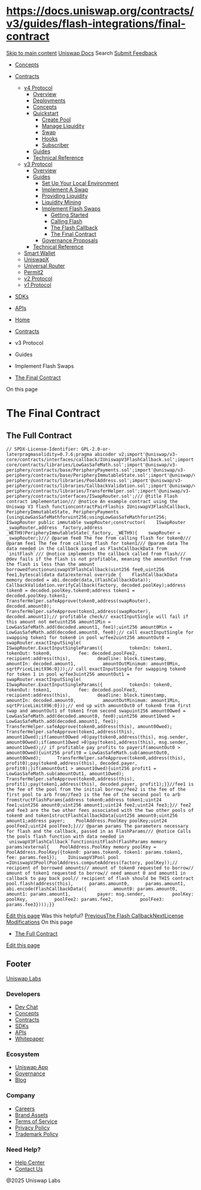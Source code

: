 # https://docs.uniswap.org/contracts/v3/guides/flash-integrations/final-contract

[Skip to main content](https://docs.uniswap.org/contracts/v3/guides/flash-integrations/final-contract#__docusaurus_skipToContent_fallback)
[Uniswap Docs](https://docs.uniswap.org/)
Search
[Submit Feedback](https://docs.google.com/forms/d/e/1FAIpQLSdjSkZam8KiatL9XACRVxCHjDJjaPGbls77PCXDKFn4JwykXg/viewform)
  * [Concepts](https://docs.uniswap.org/concepts/overview)
  * [Contracts](https://docs.uniswap.org/contracts/v4/overview)
    * [v4 Protocol](https://docs.uniswap.org/contracts/v4/overview)
      * [Overview](https://docs.uniswap.org/contracts/v4/overview)
      * [Deployments](https://docs.uniswap.org/contracts/v4/deployments)
      * [Concepts](https://docs.uniswap.org/contracts/v4/concepts/v4-vs-v3)
      * [Quickstart](https://docs.uniswap.org/contracts/v4/quickstart/create-pool)
        * [Create Pool](https://docs.uniswap.org/contracts/v4/quickstart/create-pool)
        * [Manage Liquidity](https://docs.uniswap.org/contracts/v4/quickstart/manage-liquidity/setup-liquidity)
        * [Swap](https://docs.uniswap.org/contracts/v4/quickstart/swap)
        * [Hooks](https://docs.uniswap.org/contracts/v4/quickstart/hooks/setup)
        * [Subscriber](https://docs.uniswap.org/contracts/v4/quickstart/subscriber)
      * [Guides](https://docs.uniswap.org/contracts/v4/guides/hooks/your-first-hook)
      * [Technical Reference](https://docs.uniswap.org/contracts/v4/reference/errors/)
    * [v3 Protocol](https://docs.uniswap.org/contracts/v3/overview)
      * [Overview](https://docs.uniswap.org/contracts/v3/overview)
      * [Guides](https://docs.uniswap.org/contracts/v3/guides/local-environment)
        * [Set Up Your Local Environment](https://docs.uniswap.org/contracts/v3/guides/local-environment)
        * [Implement A Swap](https://docs.uniswap.org/contracts/v3/guides/swaps/single-swaps)
        * [Providing Liquidity](https://docs.uniswap.org/contracts/v3/guides/providing-liquidity/setting-up)
        * [Liquidity Mining](https://docs.uniswap.org/contracts/v3/guides/liquidity-mining/overview)
        * [Implement Flash Swaps](https://docs.uniswap.org/contracts/v3/guides/flash-integrations/inheritance-constructors)
          * [Getting Started](https://docs.uniswap.org/contracts/v3/guides/flash-integrations/inheritance-constructors)
          * [Calling Flash](https://docs.uniswap.org/contracts/v3/guides/flash-integrations/calling-flash)
          * [The Flash Callback](https://docs.uniswap.org/contracts/v3/guides/flash-integrations/flash-callback)
          * [The Final Contract](https://docs.uniswap.org/contracts/v3/guides/flash-integrations/final-contract)
        * [Governance Proposals](https://docs.uniswap.org/contracts/v3/guides/governance/liscense-modifications)
      * [Technical Reference](https://docs.uniswap.org/contracts/v3/reference/overview)
    * [Smart Wallet](https://docs.uniswap.org/contracts/smart-wallet/overview)
    * [UniswapX](https://docs.uniswap.org/contracts/uniswapx/overview)
    * [Universal Router](https://docs.uniswap.org/contracts/universal-router/overview)
    * [Permit2](https://docs.uniswap.org/contracts/permit2/overview)
    * [v2 Protocol](https://docs.uniswap.org/contracts/v2/overview)
    * [v1 Protocol](https://docs.uniswap.org/contracts/v1/overview)
  * [SDKs](https://docs.uniswap.org/sdk/v4/overview)
  * [APIs](https://docs.uniswap.org/api/subgraph/overview)


  * [Home](https://docs.uniswap.org/)
  * [Contracts](https://docs.uniswap.org/contracts/v4/overview)
  * v3 Protocol
  * Guides
  * Implement Flash Swaps
  * [The Final Contract](https://docs.uniswap.org/contracts/v3/guides/flash-integrations/final-contract)


On this page
# The Final Contract
## The Full Contract[​](https://docs.uniswap.org/contracts/v3/guides/flash-integrations/final-contract#the-full-contract "Direct link to The Full Contract")
```
// SPDX-License-Identifier: GPL-2.0-or-laterpragmasolidity=0.7.6;pragma abicoder v2;import'@uniswap/v3-core/contracts/interfaces/callback/IUniswapV3FlashCallback.sol';import'@uniswap/v3-core/contracts/libraries/LowGasSafeMath.sol';import'@uniswap/v3-periphery/contracts/base/PeripheryPayments.sol';import'@uniswap/v3-periphery/contracts/base/PeripheryImmutableState.sol';import'@uniswap/v3-periphery/contracts/libraries/PoolAddress.sol';import'@uniswap/v3-periphery/contracts/libraries/CallbackValidation.sol';import'@uniswap/v3-periphery/contracts/libraries/TransferHelper.sol';import'@uniswap/v3-periphery/contracts/interfaces/ISwapRouter.sol';/// @title Flash contract implementation/// @notice An example contract using the Uniswap V3 flash functioncontractPairFlashis IUniswapV3FlashCallback, PeripheryImmutableState, PeripheryPayments {usingLowGasSafeMathforuint256;usingLowGasSafeMathforint256;  ISwapRouter public immutable swapRouter;constructor(    ISwapRouter _swapRouter,address _factory,address _WETH9)PeripheryImmutableState(_factory, _WETH9){    swapRouter = _swapRouter;}/// @param fee0 The fee from calling flash for token0/// @param fee1 The fee from calling flash for token1/// @param data The data needed in the callback passed as FlashCallbackData from `initFlash`/// @notice implements the callback called from flash/// @dev fails if the flash is not profitable, meaning the amountOut from the flash is less than the amount borrowedfunctionuniswapV3FlashCallback(uint256 fee0,uint256 fee1,bytescalldata data)external override {    FlashCallbackData memory decoded = abi.decode(data,(FlashCallbackData));    CallbackValidation.verifyCallback(factory, decoded.poolKey);address token0 = decoded.poolKey.token0;address token1 = decoded.poolKey.token1;    TransferHelper.safeApprove(token0,address(swapRouter), decoded.amount0);    TransferHelper.safeApprove(token1,address(swapRouter), decoded.amount1);// profitable check// exactInputSingle will fail if this amount not metuint256 amount1Min = LowGasSafeMath.add(decoded.amount1, fee1);uint256 amount0Min = LowGasSafeMath.add(decoded.amount0, fee0);// call exactInputSingle for swapping token1 for token0 in pool w/fee2uint256 amountOut0 =      swapRouter.exactInputSingle(        ISwapRouter.ExactInputSingleParams({          tokenIn: token1,          tokenOut: token0,          fee: decoded.poolFee2,          recipient:address(this),          deadline: block.timestamp,          amountIn: decoded.amount1,          amountOutMinimum: amount0Min,          sqrtPriceLimitX96:0}));// call exactInputSingle for swapping token0 for token 1 in pool w/fee3uint256 amountOut1 =      swapRouter.exactInputSingle(        ISwapRouter.ExactInputSingleParams({          tokenIn: token0,          tokenOut: token1,          fee: decoded.poolFee3,          recipient:address(this),          deadline: block.timestamp,          amountIn: decoded.amount0,          amountOutMinimum: amount1Min,          sqrtPriceLimitX96:0}));// end up with amountOut0 of token0 from first swap and amountOut1 of token1 from second swapuint256 amount0Owed = LowGasSafeMath.add(decoded.amount0, fee0);uint256 amount1Owed = LowGasSafeMath.add(decoded.amount1, fee1);    TransferHelper.safeApprove(token0,address(this), amount0Owed);    TransferHelper.safeApprove(token1,address(this), amount1Owed);if(amount0Owed >0)pay(token0,address(this), msg.sender, amount0Owed);if(amount1Owed >0)pay(token1,address(this), msg.sender, amount1Owed);// if profitable pay profits to payerif(amountOut0 > amount0Owed){uint256 profit0 = LowGasSafeMath.sub(amountOut0, amount0Owed);      TransferHelper.safeApprove(token0,address(this), profit0);pay(token0,address(this), decoded.payer, profit0);}if(amountOut1 > amount1Owed){uint256 profit1 = LowGasSafeMath.sub(amountOut1, amount1Owed);      TransferHelper.safeApprove(token0,address(this), profit1);pay(token1,address(this), decoded.payer, profit1);}}//fee1 is the fee of the pool from the initial borrow//fee2 is the fee of the first pool to arb from//fee3 is the fee of the second pool to arb fromstructFlashParams{address token0;address token1;uint24 fee1;uint256 amount0;uint256 amount1;uint24 fee2;uint24 fee3;}// fee2 and fee3 are the two other fees associated with the two other pools of token0 and token1structFlashCallbackData{uint256 amount0;uint256 amount1;address payer;    PoolAddress.PoolKey poolKey;uint24 poolFee2;uint24 poolFee3;}/// @param params The parameters necessary for flash and the callback, passed in as FlashParams/// @notice Calls the pools flash function with data needed in `uniswapV3FlashCallback`functioninitFlash(FlashParams memory params)external{    PoolAddress.PoolKey memory poolKey =      PoolAddress.PoolKey({token0: params.token0, token1: params.token1, fee: params.fee1});    IUniswapV3Pool pool =IUniswapV3Pool(PoolAddress.computeAddress(factory, poolKey));// recipient of borrowed amounts// amount of token0 requested to borrow// amount of token1 requested to borrow// need amount 0 and amount1 in callback to pay back pool// recipient of flash should be THIS contract    pool.flash(address(this),      params.amount0,      params.amount1,      abi.encode(FlashCallbackData({          amount0: params.amount0,          amount1: params.amount1,          payer: msg.sender,          poolKey: poolKey,          poolFee2: params.fee2,          poolFee3: params.fee3})));}}
```

[Edit this page](https://github.com/uniswap/uniswap-docs/tree/main/docs/contracts/v3/guides/flash-integrations/final-contract.md)
Was this helpful?
[PreviousThe Flash Callback](https://docs.uniswap.org/contracts/v3/guides/flash-integrations/flash-callback)[NextLicense Modifications](https://docs.uniswap.org/contracts/v3/guides/governance/liscense-modifications)
On this page
  * [The Full Contract](https://docs.uniswap.org/contracts/v3/guides/flash-integrations/final-contract#the-full-contract)


[Edit this page](https://github.com/uniswap/uniswap-docs/tree/main/docs/contracts/v3/guides/flash-integrations/final-contract.md)
## Footer
[Uniswap Labs](https://docs.uniswap.org/)
### Developers
  * [Dev Chat](https://discord.com/invite/uniswap)
  * [Concepts](https://docs.uniswap.org/concepts/overview)
  * [Contracts](https://docs.uniswap.org/contracts/v4/overview)
  * [SDKs](https://docs.uniswap.org/sdk/v4/overview)
  * [APIs](https://docs.uniswap.org/api/subgraph/overview)
  * [Whitepaper](https://app.uniswap.org/whitepaper-v4.pdf)


### Ecosystem
  * [Uniswap App](https://app.uniswap.org/)
  * [Governance](https://www.uniswapfoundation.org/governance)
  * [Blog](https://blog.uniswap.org/)


### Company
  * [Careers](https://boards.greenhouse.io/uniswaplabs)
  * [Brand Assets](https://github.com/Uniswap/brand-assets/raw/main/Uniswap%20Brand%20Assets.zip)
  * [Terms of Service](https://support.uniswap.org/hc/en-us/articles/30935100859661-Uniswap-Labs-Terms-of-Service)
  * [Privacy Policy](https://support.uniswap.org/hc/en-us/articles/30934457771405-Uniswap-Labs-Privacy-Policy)
  * [Trademark Policy](https://support.uniswap.org/hc/en-us/articles/30934762216973-Uniswap-Labs-Trademark-Guidelines)


### Need Help?
  * [Help Center](https://support.uniswap.org/)
  * [Contact Us](https://support.uniswap.org/hc/en-us/requests/new)


@2025 Uniswap Labs
[](https://github.com/uniswap/uniswap-docs)[](https://twitter.com/Uniswap)[](https://discord.com/invite/uniswap)
